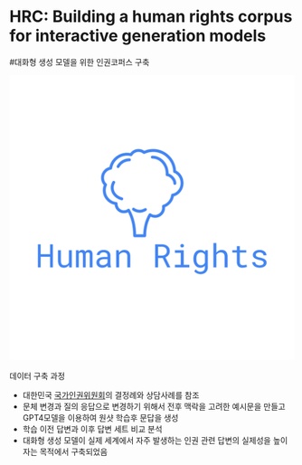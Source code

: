 # HRC: Building a human rights corpus for interactive generation models
#대화형 생성 모델을 위한 인권코퍼스 구축

![logo](./logo.png)

데이터 구축 과정

-  대한민국 [국가인권위원회](https://case.humanrights.go.kr/dici/diciList.do)의 결정례와 상담사례를 참조
-  문체 변경과 질의 응답으로 변경하기 위해서 전후 맥락을 고려한 예시문을 만들고  GPT4모델을 이용하여 원샷 학습후 문답을 생성
-  학습 이전 답변과 이후 답변 세트 비교 분석
-  대화형 생성 모델이 실제 세계에서 자주 발생하는 인권 관련 답변의 실제성을 높이자는 목적에서 구축되었음

  
